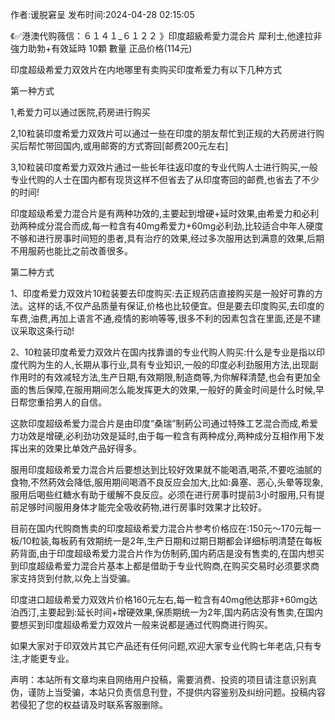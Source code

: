 <p>作者:谖脱窘呈 发布时间:2024-04-28 02:15:05</p>
<p>《✅港澳代购薇信：６１４１_６１２２ 》印度超級希愛力混合片 犀利士,他達拉非 強力助勃+有效延時 10顆 數量 正品价格(114元) </p>
									<p>印度超级希爱力双效片在内地哪里有卖购买印度希爱力有以下几种方式</p><p>第一种方式</p><p>1,希爱力可以通过医院,药房进行购买</p><p>2,10粒装印度希爱力双效片可以通过一些在印度的朋友帮忙到正规的大药房进行购买后帮忙带回国内,或用邮寄的方式寄回[邮费200元左右]</p><p>3,10粒装印度希爱力双效片通过一些长年往返印度的专业代购人士进行购买,一般专业代购的人士在国内都有现货这样不但省去了从印度寄回的邮费,也省去了不少的时间!</p><p></p><p></p><p>印度超级希爱力混合片是有两种功效的,主要起到增硬+延时效果,由希爱力和必利劲两种成分混合而成,每一粒含有40mg希爱力+60mg必利劲,比较适合中年人硬度不够和进行房事时间短的患者,具有治疗的效果,经过多次服用达到满意的效果,后期不用服葯也能比之前改善很多。</p><p>第二种方式</p><p>1、印度希爱力双效片10粒装要去印度购买:去正规药店直接购买是一般好可靠的方法。这样的话,不仅产品质量有保证,价格也比较便宜。但是要去印度购买,去印度的车费,油费,再加上语言不通,疫情的影响等等,很多不利的因素包含在里面,还是不建议采取这条行动!</p><p>2、10粒装印度希爱力双效片在国内找靠谱的专业代购人购买:什么是专业是指以印度代购为生的人,长期从事行业,具有专业知识,一般的印度必利劲服用方法,出现副作用时的有效减轻方法,生产日期,有效期限,制造商等,为你解释清楚,也会有更加全面的售后保障,在服用期间怎么能发挥更大的效果,一般好的黄金时间是什么时候,早日帮您重拾男人的自信。</p><p>这款印度超级希爱力混合片是由印度“桑瑞”制葯公司通过特殊工艺混合而成,希爱力功效是增硬,必利劲功效是延时,由于每一粒含有两种成分,两种成分互相作用下发挥出来的效果比单效产品好得多。</p><p>服用印度超级希爱力混合片后要想达到比较好效果就不能喝酒,喝茶,不要吃油腻的食物,不然葯效会降低,服用期间喝酒不良反应会加大,比如:鼻塞、恶心,头晕等现象,服用后喝些红糖水有助于缓解不良反应。必须在进行房事时提前3小时服用,只有提前足够时间服用身体才能完全吸收葯物,进行房事时效果才比较好。</p><p>目前在国内代购商售卖的印度超级希爱力混合片参考价格应在:150元～170元每一板/10粒装,每板葯有效期统一是2年,生产日期和过期日期都会详细标明清楚在每板葯背面,由于印度超级希爱力混合片作为仿制葯,国内葯店是没有售卖的,在国内想买到印度超级希爱力混合片基本上都是借助于专业代购商,在购买交易时必须要求商家支持货到付款,以免上当受骗。</p><p>印度进口超级希爱力双效片价格160元左右,每一粒含有40mg他达那非+60mg达泊西汀,主要起到:延长时间+增硬效果,保质期统一为2年,国内葯店没有售卖,在国内要想买到印度超级希爱力双效片一般来说都是通过代购商进行购买。</p><p>如果大家对于印双效片其它产品还有任何问题,欢迎大家专业代购七年老店,只有专注,才能更专业。</p><ul style class></ul>				声明：本站所有文章均来自网络用户投稿，需要消费、投资的项目请注意识别真伪，谨防上当受骗，本站只负责信息刊登，不提供内容鉴别及纠纷问题。投稿内容若侵犯了您的权益请及时联系客服删除。				
